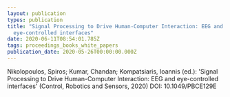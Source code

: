 ```yaml
---
layout: publication
types: publication
title: "Signal Processing to Drive Human-Computer Interaction: EEG and
  eye-controlled interfaces"
date: 2020-06-11T08:54:01.785Z
tags: proceedings_books_white_papers
publication_date: 2020-05-26T00:00:00.000Z
---
```

Nikolopoulos, Spiros; Kumar, Chandan; Kompatsiaris, Ioannis (ed.): 'Signal Processing to Drive Human-Computer Interaction: EEG and eye-controlled interfaces' (Control, Robotics and Sensors, 2020) DOI: 10.1049/PBCE129E